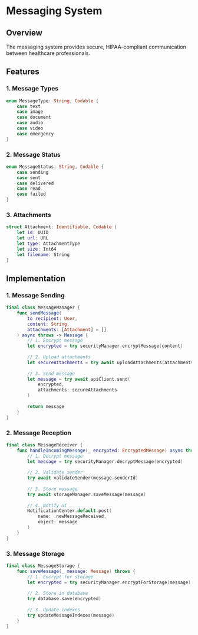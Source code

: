 # Messaging System

## Overview
The messaging system provides secure, HIPAA-compliant communication between healthcare professionals.

## Features

### 1. Message Types
```swift
enum MessageType: String, Codable {
    case text
    case image
    case document
    case audio
    case video
    case emergency
}
```

### 2. Message Status
```swift
enum MessageStatus: String, Codable {
    case sending
    case sent
    case delivered
    case read
    case failed
}
```

### 3. Attachments
```swift
struct Attachment: Identifiable, Codable {
    let id: UUID
    let url: URL
    let type: AttachmentType
    let size: Int64
    let filename: String
}
```

## Implementation

### 1. Message Sending
```swift
final class MessageManager {
    func sendMessage(
        to recipient: User,
        content: String,
        attachments: [Attachment] = []
    ) async throws -> Message {
        // 1. Encrypt message
        let encrypted = try securityManager.encryptMessage(content)
        
        // 2. Upload attachments
        let secureAttachments = try await uploadAttachments(attachments)
        
        // 3. Send message
        let message = try await apiClient.send(
            encrypted,
            attachments: secureAttachments
        )
        
        return message
    }
}
```

### 2. Message Reception
```swift
final class MessageReceiver {
    func handleIncomingMessage(_ encrypted: EncryptedMessage) async throws {
        // 1. Decrypt message
        let message = try securityManager.decryptMessage(encrypted)
        
        // 2. Validate sender
        try await validateSender(message.senderId)
        
        // 3. Store message
        try await storageManager.saveMessage(message)
        
        // 4. Notify UI
        NotificationCenter.default.post(
            name: .newMessageReceived,
            object: message
        )
    }
}
```

### 3. Message Storage
```swift
final class MessageStorage {
    func saveMessage(_ message: Message) throws {
        // 1. Encrypt for storage
        let encrypted = try securityManager.encryptForStorage(message)
        
        // 2. Store in database
        try database.save(encrypted)
        
        // 3. Update indexes
        try updateMessageIndexes(message)
    }
}
``` 